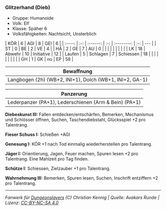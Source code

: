 ### Glitzerhand (Dieb)

- Gruppe: Humanoide
- Volk: Elf
- Klasse: Späher 6
- Volksfähigkeiten: Nachtsicht, Unsterblich

|  KÖR   |  6  |   AGI    |  8  |    GEI     |  6  |
| :----: | :-: | :------: | :-: | :--------: | :-: | --- |
|   ST   |  0  |    BE    |  2  |     VE     |  4  |
|   HÄ   |  2  |    GE    |  7  |     AU     |  0  |
|        |     |          |     |            |     |     |
|   LK   | 18  |  Abwehr  | 10  | Initiative | 12  |
| Laufen |  5  | Schlagen |  7  | Schiessen  | 18  |
|        |     |          |     |            |     |     |
|   GH   |  1  |    GK    | no  |     EP     | 58  |

|                       Bewaffnung                        |
| :-----------------------------------------------------: |
| Langbogen (2h) (WB+2, INI+1), Dolch (WB+1, INI+2, GA-1) |

|                       Panzerung                       |
| :---------------------------------------------------: |
| Lederpanzer (PA+1), Lederschienen (Arm & Bein) (PA+1) |

**Diebeskunst III:** Fallen entdecken/entschärfen, Bemerken, Mechanismus und Schlösser öffnen, Suchen, Taschendiebstahl, Glücksspiel +2 pro Talentrang.

**Fieser Schuss I:** Schießen +AGI

**Genesung I:** KÖR +1 nach Tod einmalig wiederherstellen pro Talentrang.

**Jäger I:** Orientierung, Jagen, Feuer machen, Spuren lesen +2 pro Talentrang. Eine Mahlzeit pro Tag finden.

**Schütze I:** Schiessen, Zielzauber +1 pro Talentrang.

**Wahrnehmung III:** Bemerken, Spuren lesen, Suchen, Inschrift entziffern +2 pro Talentrang.

---

_Fanwerk für [Dungeonslayers](https://www.dungeonslayers.net/) (C) Christian Kennig | Quelle: Avakars Runde | Lizenz: [CC-BY-NC-SA 4.0](https://creativecommons.org/licenses/by-nc-sa/4.0/deed.de)_
